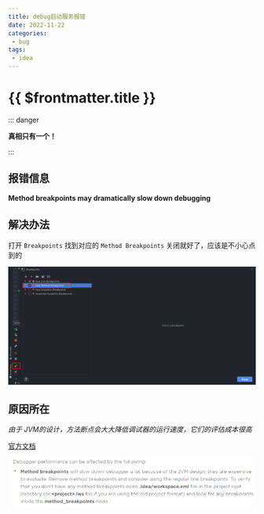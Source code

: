 ```yaml
---
title: debug启动服务报错
date: 2022-11-22
categories: 
 - bug
tags:
 - idea
---
```


# {{ $frontmatter.title }}

::: danger

**真相只有一个！**

:::

## 报错信息

**Method breakpoints may dramatically slow down debugging**

## 解决办法

打开 `Breakpoints` 找到对应的  `Method Breakpoints`  关闭就好了，应该是不小心点到的

![img](./method-breakpoints.assest/method-breakpoints-1.png)

## 原因所在

*由于 JVM的设计，方法断点会大大降低调试器的运行速度，它们的评估成本很高*

[官方文档](https://intellij-support.jetbrains.com/hc/en-us/articles/206544799-Java-slow-performance-or-hangups-when-starting-debugger-and-stepping)

![img](./method-breakpoints.assest/method-breakpoints-2.jpg)

